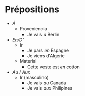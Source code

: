 # Prépositions

- _À_
	- Proveniencia
		- Je vais _à_ Berlin
- _En/D'_
	- Ir
		- Je pars _en_ Espagne
		- Je viens d'Algerie
	- Material
		- Cette veste est _en_ cotton
- _Au_ / _Aux_
	- Ir (masculino)
		- Je vais _au_ Canada
		- Je vais _aux_ Philipines


